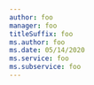 ```yaml
---
author: foo
manager: foo
titleSuffix: foo
ms.author: foo
ms.date: 05/14/2020
ms.service: foo
ms.subservice: foo
---
```

